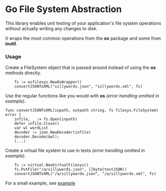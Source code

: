 # Go File System Abstraction

This library enables unit testing of your application's file system operations without actually writing any changes to disk.

It wraps the most common operations from the __os__ package and some from __ioutil__.

### Usage
Create a FileSystem object that is passed around instead of using the __os__ methods directly.
```
	fs := osfilesys.NewOsWrapper()
	convertJSONToXML("sillywords.json", "sillywords.xml", fs)
```

Use the regular functions like you would with __os__ _(error handling omitted in example)_.
```
func convertJSONToXML(inpath, outpath string, fs filesys.FileSystem) error {
	infile, _ := fs.Open(inpath)
	defer infile.Close()
    var wl wordList
    decoder := json.NewDecoder(infile)
    decoder.Decode(&wl);
	(...)
```

Create a virtual file system to use in tests _(error handling omitted in example)_.
```
	fs := virtual.NewVirtualFilesys()
	fs.PutFile("/a/sillywords.json", []byte(testJSON))
	convertJSONToXML("/a/sillywords.json", "/a/sillywords.xml", fs)
```

For a small example, see [example](https://github.com/poppels/filesys/tree/master/example)